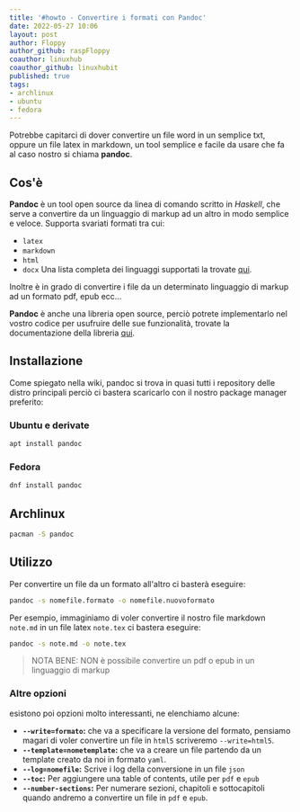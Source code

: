 ```yaml
---
title: '#howto - Convertire i formati con Pandoc' 
date: 2022-05-27 10:06
layout: post 
author: Floppy
author_github: raspFloppy  
coauthor: linuxhub
coauthor_github: linuxhubit
published: true
tags: 
- archlinux 
- ubuntu
- fedora
---
```


Potrebbe capitarci di dover convertire un file word in un semplice txt, oppure un file latex in markdown, un tool semplice e facile da usare che fa al caso nostro si chiama **pandoc**.


## Cos'è
**Pandoc** è un tool open source da linea di comando scritto in *Haskell*, che serve a convertire da un linguaggio di markup ad un altro in modo semplice e veloce.
Supporta svariati formati tra cui:
- `latex`
- `markdown`
- `html`
- `docx`
Una lista completa dei linguaggi supportati la trovate [qui](https://github.com/jgm/pandoc).

Inoltre è in grado di convertire i file da un determinato linguaggio di markup ad un formato pdf, epub ecc...

**Pandoc** è anche una libreria open source, perciò potrete implementarlo nel vostro codice per usufruire delle sue funzionalità, trovate la documentazione della libreria [qui](https://hackage.haskell.org/package/pandoc).

## Installazione
Come spiegato nella wiki, pandoc si trova in quasi tutti i repository delle distro principali perciò ci bastera scaricarlo con il nostro package manager preferito:

### Ubuntu e derivate
```bash
apt install pandoc
```

### Fedora
```bash
dnf install pandoc
```

## Archlinux
```bash
pacman -S pandoc
```



## Utilizzo

Per convertire un file da un formato all'altro ci basterà eseguire:
```bash
pandoc -s nomefile.formato -o nomefile.nuovoformato
```

Per esempio, immaginiamo di voler convertire il nostro file markdown `note.md` in un file latex `note.tex` ci bastera eseguire:

```bash
pandoc -s note.md -o note.tex
```

> NOTA BENE:
> NON è possibile convertire un pdf o epub in un linguaggio di markup

### Altre opzioni
esistono poi opzioni molto interessanti, ne elenchiamo alcune:

- **`--write=formato`:** che va a specificare la versione del formato, pensiamo magari di voler convertire un file in `html5` scriveremo `--write=html5`.
- **`--template=nometemplate`:** che va a creare un file partendo da un template creato da noi in formato `yaml`. 
- **`--log=nomefile`:** Scrive i log della conversione in un file `json` 
- **`--toc`:** Per aggiungere una table of contents, utile per `pdf` e `epub`
- **`--number-sections`:** Per numerare sezioni, chapitoli e sottocapitoli quando andremo a convertire un file in `pdf` e `epub`.

